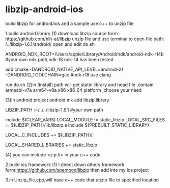 # libzip-android-ios
build libzip for android/ios  and a sample use c++ to unzip file


1.build android library
(1).download libzip source form https://github.com/nih-at/libzip
unzip flie and use terminal to open file path: /../libzip-1.6.1/android/
open and edit do.sh 

ANDROID_NDK_ROOT=/Users/apple/Library/Android/ndk/android-ndk-r14b #your own ndk path,ndk-18 ndk-14 has been tested

add cmake:-DANDROID_NATIVE_API_LEVEL=android-21 \
          -DANDROID_TOOLCHAIN=gcc #ndk-r18 use clang
 
 run do.sh
 (2)in [install] path will get static library and head file ,contain armeabi-v7a arm64-v8a x86 x86_64 platform ,choose your need
 
 (3)in android project android.mk add libzip library
 
  LIBZIP_PATH :=/../../libzip-1.6.1 #your own path
 
  include $(CLEAR_VARS)
  LOCAL_MODULE := static_libzip
  LOCAL_SRC_FILES := $(LIBZIP_PATH)/lib/libzip.a
  include $(PREBUILT_STATIC_LIBRARY)
  
  LOCAL_C_INCLUDES += $(LIBZIP_PATH)/

  LOCAL_SHARED_LIBRARIES += static_libzip
 
 (4) you can include <zip.h> in your c++ code
 

2.build ios framework
 (1) I direct down others framework form:https://github.com/spemoon/libzip 
    then add into my ios project
   

3.in Unzip_file.cpp,will have c++ code that unzip file to specified location


